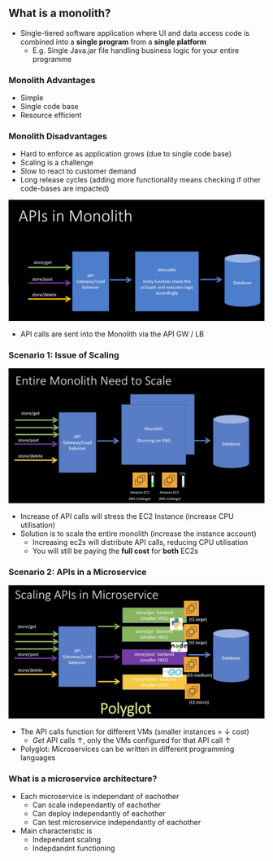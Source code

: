 ## What is a monolith?

* Single-tiered software application where UI and data access code is combined into a **single program** from a **single platform**
  * E.g. Single Java.jar file handling business logic for your entire programme

### Monolith Advantages
* Simple
* Single code base
* Resource efficient

### Monolith Disadvantages
* Hard to enforce as application grows (due to single code base)
* Scaling is a challenge
* Slow to react to customer demand 
* Long release cycles (adding more functionality means checking if other code-bases are impacted)

<img src="./apis-in-monolith.jpg"/>

* API calls are sent into the Monolith via the API GW / LB

### Scenario 1: Issue of Scaling

<img src="./scale-monolith.jpg"/>

* Increase of API calls will stress the EC2 Instance (increase CPU utilisation)
* Solution is to scale the entire monolith (increase the instance account)
  * Increasing ec2s will distribute API calls, reducing CPU utilisation
  * You will still be paying the **full cost** for **both** EC2s

### Scenario 2: APIs in a Microservice

<img src="./scale-microservice.jpg"/>

* The API calls function for different VMs (smaller instances = ↓ cost)
  * *Get* API calls ↑, only the VMs configured for that API call ↑
* Polyglot: Microservices can be written in different programming languages

### What is a microservice architecture?
* Each microservice is independant of eachother
  * Can scale independantly of eachother
  * Can deploy independantly of eachother
  * Can test microservice independantly of eachother
* Main characteristic is
  * Independant scaling
  * Indepdandnt functioning 